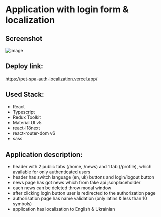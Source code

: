 # Application with login form & localization

## Screenshot
![image](https://github.com/deep-logic2000/pet-spa-auth-localization/assets/95580392/bdc5fa3c-70af-4d6a-8693-1c3fe252b958)

## Deploy link:
https://pet-spa-auth-localization.vercel.app/

## Used Stack:
- React
- Typescript
- Redux Toolkit
- Material UI v5
- react-i18next
- react-router-dom v6
- sass

## Application description:
- header with 2 public tabs (/home, /news) and 1 tab (/profile), which available for only authenticated users
- header has switch language (en, uk) buttons and login/logout button
- news page has got news which from fake api jsonplaceholder
- each news can be deleted throw modal window
- after clicking login button user is redirected to the authorization page
- authorisation page has name validation (only latins & less than 10 symbols)
- application has localization to English & Ukrainian
